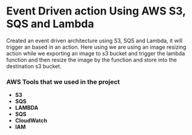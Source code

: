 # Event Driven action Using AWS S3, SQS and Lambda

Created an event driven architecture using S3, SQS and Lambda, it will trigger an based in an action.
Here using we are using an image resizing action while we exporting an image to s3 bucket and trigger the lambda function and then resize the image by the function and store into the destination s3 bucket.

### AWS Tools that we used in the project

* **S3**
* **SQS**
* **LAMBDA**
* **SQS**
* **CloudWatch**
* **IAM**

